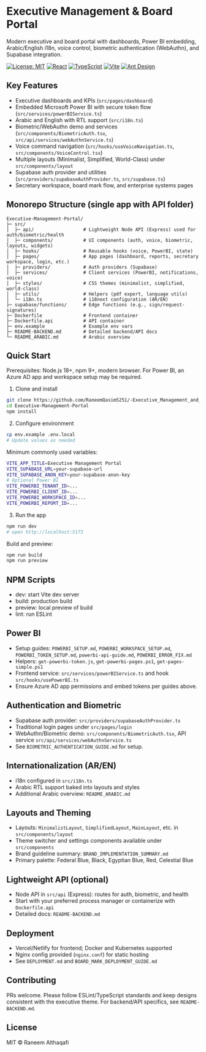 # Executive Management & Board Portal

Modern executive and board portal with dashboards, Power BI embedding, Arabic/English i18n, voice control, biometric authentication (WebAuthn), and Supabase integration.

[![License: MIT](https://img.shields.io/badge/License-MIT-blue.svg)](LICENSE)
[![React](https://img.shields.io/badge/React-18.x-61dafb?logo=react)](https://reactjs.org/)
[![TypeScript](https://img.shields.io/badge/TypeScript-5.x-3178c6?logo=typescript)](https://www.typescriptlang.org/)
[![Vite](https://img.shields.io/badge/Vite-7.x-646cff?logo=vite)](https://vitejs.dev/)
[![Ant Design](https://img.shields.io/badge/AntD-5.x-1677ff?logo=antdesign)](https://ant.design/)

## Key Features

- Executive dashboards and KPIs (`src/pages/dashboard`)
- Embedded Microsoft Power BI with secure token flow (`src/services/powerBIService.ts`)
- Arabic and English with RTL support (`src/i18n.ts`)
- Biometric/WebAuthn demo and services (`src/components/BiometricAuth.tsx`, `src/api/services/webAuthnService.ts`)
- Voice command navigation (`src/hooks/useVoiceNavigation.ts`, `src/components/VoiceControl.tsx`)
- Multiple layouts (Minimalist, Simplified, World-Class) under `src/components/layout`
- Supabase auth provider and utilities (`src/providers/supabaseAuthProvider.ts`, `src/supabase.ts`)
- Secretary workspace, board mark flow, and enterprise systems pages

## Monorepo Structure (single app with API folder)

```
Executive-Management-Portal/
├─ src/
│  ├─ api/                  # Lightweight Node API (Express) used for auth/biometric/health
│  ├─ components/           # UI components (auth, voice, biometric, layouts, widgets)
│  ├─ hooks/                # Reusable hooks (voice, PowerBI, state)
│  ├─ pages/                # App pages (dashboard, reports, secretary workspace, login, etc.)
│  ├─ providers/            # Auth providers (Supabase)
│  ├─ services/             # Client services (PowerBI, notifications, voice)
│  ├─ styles/               # CSS themes (minimalist, simplified, world-class)
│  ├─ utils/                # Helpers (pdf export, language utils)
│  └─ i18n.ts               # i18next configuration (AR/EN)
├─ supabase/functions/      # Edge functions (e.g., sign/request-signatures)
├─ Dockerfile               # Frontend container
├─ Dockerfile.api           # API container
├─ env.example              # Example env vars
├─ README-BACKEND.md        # Detailed backend/API docs
└─ README_ARABIC.md         # Arabic overview
```

## Quick Start

Prerequisites: Node.js 18+, npm 9+, modern browser. For Power BI, an Azure AD app and workspace setup may be required.

1) Clone and install
```bash
git clone https://github.com/RaneemQasim5251/-Executive_Management_and_Board_portal.git
cd Executive-Management-Portal
npm install
```

2) Configure environment
```bash
cp env.example .env.local
# Update values as needed
```

Minimum commonly used variables:
```bash
VITE_APP_TITLE=Executive Management Portal
VITE_SUPABASE_URL=your-supabase-url
VITE_SUPABASE_ANON_KEY=your-supabase-anon-key
# Optional Power BI
VITE_POWERBI_TENANT_ID=...
VITE_POWERBI_CLIENT_ID=...
VITE_POWERBI_WORKSPACE_ID=...
VITE_POWERBI_REPORT_ID=...
```

3) Run the app
```bash
npm run dev
# open http://localhost:5173
```

Build and preview:
```bash
npm run build
npm run preview
```

## NPM Scripts

- dev: start Vite dev server
- build: production build
- preview: local preview of build
- lint: run ESLint

## Power BI

- Setup guides: `POWERBI_SETUP.md`, `POWERBI_WORKSPACE_SETUP.md`, `POWERBI_TOKEN_SETUP.md`, `powerbi-api-guide.md`, `POWERBI_ERROR_FIX.md`
- Helpers: `get-powerbi-token.js`, `get-powerbi-pages.ps1`, `get-pages-simple.ps1`
- Frontend service: `src/services/powerBIService.ts` and hook `src/hooks/usePowerBI.ts`
- Ensure Azure AD app permissions and embed tokens per guides above.

## Authentication and Biometric

- Supabase auth provider: `src/providers/supabaseAuthProvider.ts`
- Traditional login pages under `src/pages/login`
- WebAuthn/Biometric demo: `src/components/BiometricAuth.tsx`, API service `src/api/services/webAuthnService.ts`
- See `BIOMETRIC_AUTHENTICATION_GUIDE.md` for setup.

## Internationalization (AR/EN)

- i18n configured in `src/i18n.ts`
- Arabic RTL support baked into layouts and styles
- Additional Arabic overview: `README_ARABIC.md`

## Layouts and Theming

- Layouts: `MinimalistLayout`, `SimplifiedLayout`, `MainLayout`, etc. in `src/components/layout`
- Theme switcher and settings components available under `src/components`
- Brand guideline summary: `BRAND_IMPLEMENTATION_SUMMARY.md`
- Primary palette: Federal Blue, Black, Egyptian Blue, Red, Celestial Blue

## Lightweight API (optional)

- Node API in `src/api` (Express): routes for auth, biometric, and health
- Start with your preferred process manager or containerize with `Dockerfile.api`
- Detailed docs: `README-BACKEND.md`

## Deployment

- Vercel/Netlify for frontend; Docker and Kubernetes supported
- Nginx config provided (`nginx.conf`) for static hosting
- See `DEPLOYMENT.md` and `BOARD_MARK_DEPLOYMENT_GUIDE.md`

## Contributing

PRs welcome. Please follow ESLint/TypeScript standards and keep designs consistent with the executive theme. For backend/API specifics, see `README-BACKEND.md`.

## License

MIT © Raneem Althaqafi
